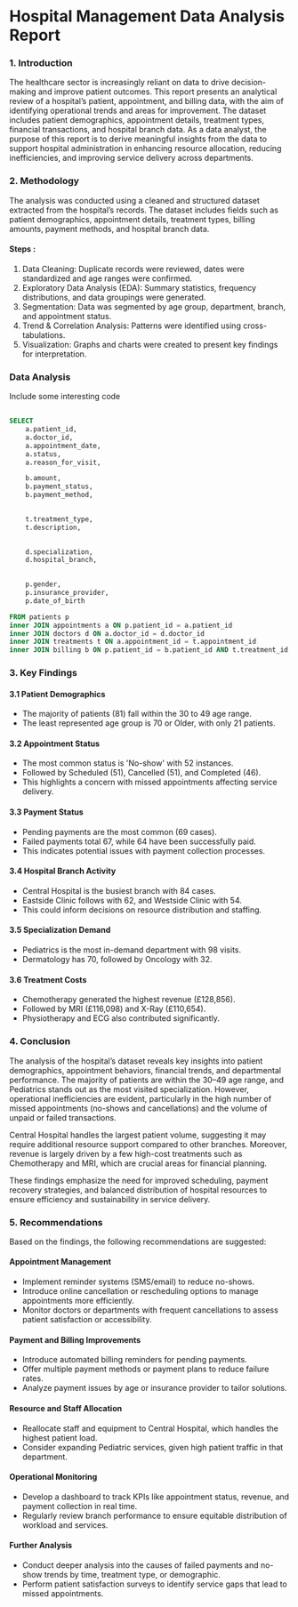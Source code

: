 # Hospital Management Data Analysis Report
### 1. Introduction

The healthcare sector is increasingly reliant on data to drive decision-making and improve patient outcomes. This report presents an analytical review of a hospital’s patient, appointment, and billing data, with the aim of identifying operational trends and areas for improvement. The dataset includes patient demographics, appointment details, treatment types, financial transactions, and hospital branch data.
As a data analyst, the purpose of this report is to derive meaningful insights from the data to support hospital administration in enhancing resource allocation, reducing inefficiencies, and improving service delivery across departments.

### 2. Methodology
The analysis was conducted using a cleaned and structured dataset extracted from the hospital’s records. The dataset includes fields such as patient demographics, appointment details, treatment types, billing amounts, payment methods, and hospital branch data.
#### Steps :

1. Data Cleaning: Duplicate records were reviewed, dates were standardized and age ranges were confirmed.
2. Exploratory Data Analysis (EDA): Summary statistics, frequency distributions, and data groupings were generated.
3. Segmentation: Data was segmented by age group, department, branch, and appointment status.
4. Trend & Correlation Analysis: Patterns were identified using cross-tabulations.
5. Visualization: Graphs and charts were created to present key findings for interpretation.

### Data Analysis
Include some interesting code 

```sql
 
SELECT 
    a.patient_id,
    a.doctor_id,
    a.appointment_date,
    a.status,
    a.reason_for_visit,

    b.amount,
    b.payment_status,
    b.payment_method,
   

    t.treatment_type,
    t.description,

    
    d.specialization,
    d.hospital_branch,

    
    p.gender,
    p.insurance_provider,
    p.date_of_birth

FROM patients p
inner JOIN appointments a ON p.patient_id = a.patient_id
inner JOIN doctors d ON a.doctor_id = d.doctor_id
inner JOIN treatments t ON a.appointment_id = t.appointment_id
inner JOIN billing b ON p.patient_id = b.patient_id AND t.treatment_id = b.treatment_id;
 ```

### 3. Key Findings
#### 3.1 Patient Demographics
- The majority of patients (81) fall within the 30 to 49 age range.
- The least represented age group is 70 or Older, with only 21 patients.

#### 3.2 Appointment Status
- The most common status is 'No-show' with 52 instances.
- Followed by Scheduled (51), Cancelled (51), and Completed (46).
- This highlights a concern with missed appointments affecting service delivery.

#### 3.3 Payment Status
- Pending payments are the most common (69 cases).
- Failed payments total 67, while 64 have been successfully paid.
- This indicates potential issues with payment collection processes.

#### 3.4 Hospital Branch Activity
- Central Hospital is the busiest branch with 84 cases.
- Eastside Clinic follows with 62, and Westside Clinic with 54.
- This could inform decisions on resource distribution and staffing.

#### 3.5 Specialization Demand
- Pediatrics is the most in-demand department with 98 visits.
- Dermatology has 70, followed by Oncology with 32.

#### 3.6 Treatment Costs
- Chemotherapy generated the highest revenue (£128,856).
- Followed by MRI (£116,098) and X-Ray (£110,654).
- Physiotherapy and ECG also contributed significantly.

### 4. Conclusion
The analysis of the hospital’s dataset reveals key insights into patient demographics, appointment behaviors, financial trends, and departmental performance. The majority of patients are within the 30–49 age range, and Pediatrics stands out as the most visited specialization. However, operational inefficiencies are evident, particularly in the high number of missed appointments (no-shows and cancellations) and the volume of unpaid or failed transactions.

Central Hospital handles the largest patient volume, suggesting it may require additional resource support compared to other branches. Moreover, revenue is largely driven by a few high-cost treatments such as Chemotherapy and MRI, which are crucial areas for financial planning.

These findings emphasize the need for improved scheduling, payment recovery strategies, and balanced distribution of hospital resources to ensure efficiency and sustainability in service delivery.

### 5. Recommendations
Based on the findings, the following recommendations are suggested:

#### Appointment Management
- Implement reminder systems (SMS/email) to reduce no-shows.
- Introduce online cancellation or rescheduling options to manage appointments more efficiently.
- Monitor doctors or departments with frequent cancellations to assess patient satisfaction or accessibility.

#### Payment and Billing Improvements
- Introduce automated billing reminders for pending payments.
- Offer multiple payment methods or payment plans to reduce failure rates.
- Analyze payment issues by age or insurance provider to tailor solutions.

#### Resource and Staff Allocation
- Reallocate staff and equipment to Central Hospital, which handles the highest patient load.
- Consider expanding Pediatric services, given high patient traffic in that department.

#### Operational Monitoring
- Develop a dashboard to track KPIs like appointment status, revenue, and payment collection in real time.
- Regularly review branch performance to ensure equitable distribution of workload and services.

#### Further Analysis
- Conduct deeper analysis into the causes of failed payments and no-show trends by time, treatment type, or demographic.
- Perform patient satisfaction surveys to identify service gaps that lead to missed appointments.




